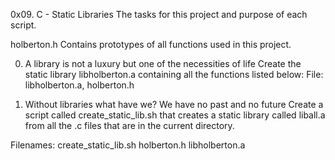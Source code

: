 0x09. C - Static Libraries
The tasks for this project and purpose of each script.

holberton.h
Contains prototypes of all functions used in this project.

0. A library is not a luxury but one of the necessities of life 
Create the static library libholberton.a containing all the functions listed below:
File: libholberton.a, holberton.h

1. Without libraries what have we? We have no past and no future 
Create a script called create_static_lib.sh that creates a static library called liball.a from all the .c files that are in the current directory.

Filenames: create_static_lib.sh holberton.h libholberton.a
